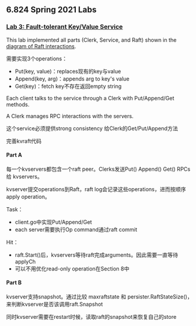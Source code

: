 ## 6.824 Spring 2021 Labs

### [Lab 3: Fault-tolerant Key/Value Service](http://nil.csail.mit.edu/6.824/2021/labs/lab-kvraft.html)


This lab implemented all parts (Clerk, Service, and Raft) shown in the [diagram of Raft interactions](http://nil.csail.mit.edu/6.824/2021/notes/raft_diagram.pdf).

需要实现3个operations：

- Put(key, value)：replaces现有的key与value
- Append(key, arg)：appends arg to key's value
- Get(key)：fetch key不存在返回empty string

Each client talks to the service through a Clerk with Put/Append/Get methods. 

A Clerk manages RPC interactions with the servers.

这个service必须提供strong consistency 给Clerk的Get/Put/Append方法

完善kvraft代码

#### Part A

每一个kvservers都包含一个raft peer。Clerks发送Put() Append() Get() RPCs给 kvservers。

kvserver提交operations到Raft，raft log会记录这些operations，进而按顺序apply operation。

Task：

- client.go中实现Put/Append/Get
- each server需要执行Op command通过raft commit

Hit：

- raft.Start()后，kvservers等待raft完成arguments。因此需要一直等待applyCh
- 可以不用优化read-only operation在Section 8中


#### Part B

kvserver支持snapshot。通过比较 maxraftstate 和 persister.RaftStateSize()，来判断kvserver是否该调用raft.Snapshot

同时kvserver需要在restart时候，读取raft的snapshot来恢复自己的store